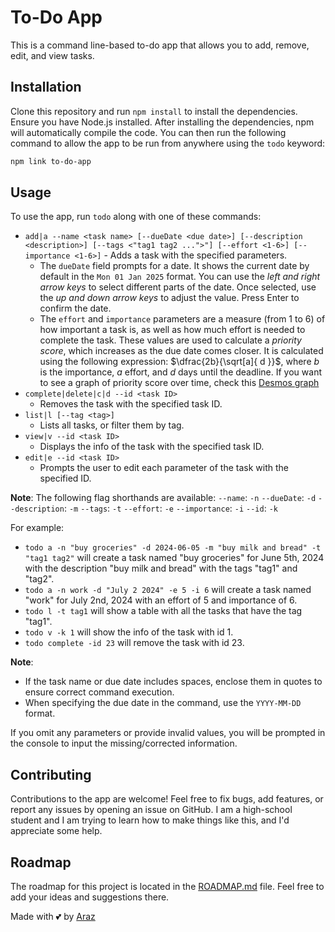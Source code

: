 # To-Do App

This is a command line-based to-do app that allows you to add, remove, edit, and view tasks.

## Installation

Clone this repository and run `npm install` to install the dependencies. Ensure you have Node.js installed.
After installing the dependencies, npm will automatically compile the code. You can then run the following command to allow the app to be run from anywhere using the `todo` keyword:

```sh
npm link to-do-app
```

## Usage

To use the app, run `todo` along with one of these commands:

* `add|a --name <task name> [--dueDate <due date>] [--description <description>] [--tags <"tag1 tag2 ...">"] [--effort <1-6>] [--importance <1-6>]` - Adds a task with the specified parameters.
  * The `dueDate` field prompts for a date. It shows the current date by default in the `Mon 01 Jan 2025` format. You can use the *left and right arrow keys* to select different parts of the date. Once selected, use the *up and down arrow keys* to adjust the value. Press Enter to confirm the date.
  * The `effort` and `importance` parameters are a measure (from 1 to 6) of how important a task is, as well as how much effort is needed to complete the task. These values are used to calculate a *priority score*, which increases as the due date comes closer. It is calculated using the following expression: $\dfrac{2b}{\sqrt[a]{ d }}$, where $b$ is the importance, $a$ effort, and $d$ days until the deadline. If you want to see a graph of priority score over time, check this [Desmos graph](https://www.desmos.com/calculator/tawrfjp6m4)
* `complete|delete|c|d --id <task ID>`
  * Removes the task with the specified task ID.
* `list|l [--tag <tag>]`
  * Lists all tasks, or filter them by tag.
* `view|v --id <task ID>`
  * Displays the info of the task with the specified task ID.
* `edit|e --id <task ID>`
  * Prompts the user to edit each parameter of the task with the specified ID.

**Note**: The following flag shorthands are available:
`--name`: `-n`
`--dueDate`: `-d`
`--description`: `-m`
`--tags`: `-t`
`--effort`: `-e`
`--importance`: `-i`
`--id`: `-k`

For example:

* `todo a -n "buy groceries" -d 2024-06-05 -m "buy milk and bread" -t "tag1 tag2"` will create a task named "buy groceries" for June 5th, 2024 with the description "buy milk and bread" with the tags "tag1" and "tag2".
* `todo a -n work -d "July 2 2024" -e 5 -i 6` will create a task named "work" for July 2nd, 2024 with an effort of 5 and importance of 6.
* `todo l -t tag1` will show a table with all the tasks that have the tag "tag1".
* `todo v -k 1` will show the info of the task with id 1.
* `todo complete -id 23` will remove the task with id 23.

**Note**:

* If the task name or due date includes spaces, enclose them in quotes to ensure correct command execution.
* When specifying the due date in the command, use the `YYYY-MM-DD` format.

If you omit any parameters or provide invalid values, you will be prompted in the console to input the missing/corrected information.

## Contributing

Contributions to the app are welcome! Feel free to fix bugs, add features, or report any issues by opening an issue on GitHub. I am a high-school student and I am trying to learn how to make things like this, and I'd appreciate some help.

## Roadmap

The roadmap for this project is located in the [ROADMAP.md](ROADMAP.md) file. Feel free to add your ideas and suggestions there.

Made with 💕 by [Araz](https://github.com/ArazEstprit)
